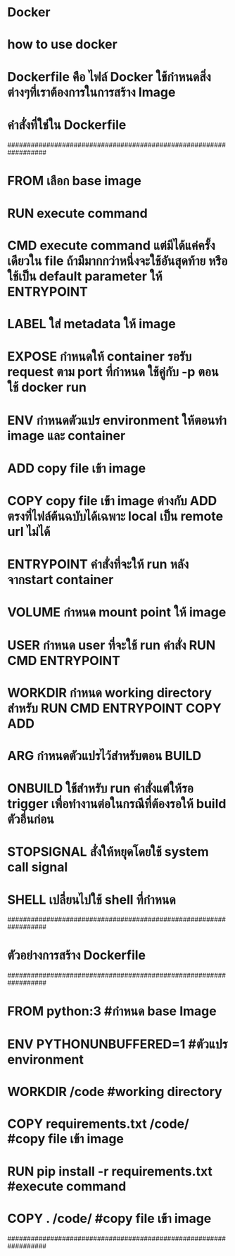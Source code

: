 # Docker
# how to use docker 
# Dockerfile คือ ไฟล์ Docker ใช้กำหนดสิ่งต่างๆที่เราต้องการในการสร้าง Image

# คำสั่งที่ใช่ใน Dockerfile

##################################################################
# FROM เลือก base image
# RUN execute command
# CMD execute command แต่มีได้แค่ครั้งเดียวใน file        ถ้ามีมากกว่าหนึ่งจะใช้อันสุดท้าย หรือใช้เป็น default parameter ให้ ENTRYPOINT
# LABEL ใส่ metadata ให้ image
# EXPOSE กำหนดให้ container รอรับ request ตาม port ที่กำหนด ใช้คู่กับ  -p ตอนใช้ docker run
# ENV กำหนดตัวแปร environment ให้ตอนทำ image และ container
# ADD copy file เข้า image
# COPY copy file เข้า image ต่างกับ ADD ตรงที่ไฟล์ต้นฉบับได้เฉพาะ local เป็น remote url ไม่ได้
# ENTRYPOINT คำสั่งที่จะให้ run หลังจากstart container
# VOLUME กำหนด mount point ให้ image
# USER กำหนด user ที่จะใช้ run คำสั่ง RUN CMD ENTRYPOINT
# WORKDIR กำหนด working directory  สำหรับ  RUN CMD ENTRYPOINT COPY ADD
# ARG กำหนดตัวแปรไว้สำหรับตอน BUILD
# ONBUILD ใช้สำหรับ run คำสั่งแต่ให้รอ trigger เพื่อทำงานต่อในกรณีที่ต้องรอให้ build ตัวอื่นก่อน
# STOPSIGNAL สั่งให้หยุดโดยใช้ system call signal
# SHELL เปลี่ยนไปใช้ shell ที่กำหนด
##################################################################

# ตัวอย่างการสร้าง Dockerfile
##################################################################
# FROM python:3                               #กำหนด base Image
# ENV PYTHONUNBUFFERED=1                      #ตัวแปร environment
# WORKDIR /code                               #working directory
# COPY requirements.txt /code/                #copy file เข้า image
# RUN pip install -r requirements.txt         #execute command
# COPY . /code/                               #copy file เข้า image
##################################################################